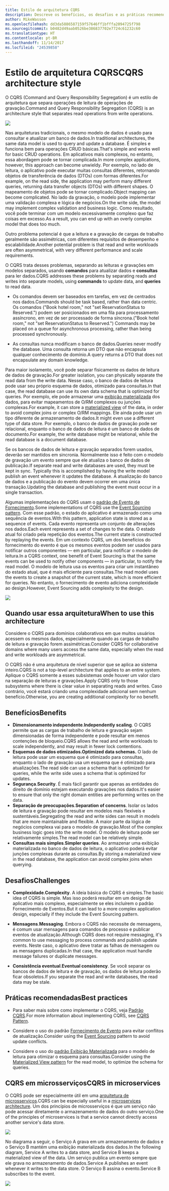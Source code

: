 ```yaml
---
title: Estilo de arquitetura CQRS
description: Descreve os benefícios, os desafios e as práticas recomendadas para arquiteturas CQRS
author: MikeWasson
ms.openlocfilehash: dd3da5886587159f57646ff1bfffa2094725f798
ms.sourcegitcommit: b0482d49aab0526be386837702e7724c61232c60
ms.translationtype: HT
ms.contentlocale: pt-BR
ms.lasthandoff: 11/14/2017
ms.locfileid: "24539858"
---
```

# <a name="cqrs-architecture-style"></a><span data-ttu-id="c5277-103">Estilo de arquitetura CQRS</span><span class="sxs-lookup"><span data-stu-id="c5277-103">CQRS architecture style</span></span>

<span data-ttu-id="c5277-104">O CQRS (Command and Query Responsibility Segregation) é um estilo de arquitetura que separa operações de leitura de operações de gravação.</span><span class="sxs-lookup"><span data-stu-id="c5277-104">Command and Query Responsibility Segregation (CQRS) is an architecture style that separates read operations from write operations.</span></span> 

![](./images/cqrs-logical.svg)

<span data-ttu-id="c5277-105">Nas arquiteturas tradicionais, o mesmo modelo de dados é usado para consultar e atualizar um banco de dados.</span><span class="sxs-lookup"><span data-stu-id="c5277-105">In traditional architectures, the same data model is used to query and update a database.</span></span> <span data-ttu-id="c5277-106">É simples e funciona bem para operações CRUD básicas.</span><span class="sxs-lookup"><span data-stu-id="c5277-106">That's simple and works well for basic CRUD operations.</span></span> <span data-ttu-id="c5277-107">Em aplicativos mais complexos, no entanto, essa abordagem pode se tornar complicada.</span><span class="sxs-lookup"><span data-stu-id="c5277-107">In more complex applications, however, this approach can become unwieldy.</span></span> <span data-ttu-id="c5277-108">Por exemplo, no lado de leitura, o aplicativo pode executar muitas consultas diferentes, retornando objetos de transferência de dados (DTOs) com formas diferentes.</span><span class="sxs-lookup"><span data-stu-id="c5277-108">For example, on the read side, the application may perform many different queries, returning data transfer objects (DTOs) with different shapes.</span></span> <span data-ttu-id="c5277-109">O mapeamento de objetos pode se tornar complicado.</span><span class="sxs-lookup"><span data-stu-id="c5277-109">Object mapping can become complicated.</span></span> <span data-ttu-id="c5277-110">No lado da gravação, o modelo pode implementar uma validação complexa e lógica de negócios.</span><span class="sxs-lookup"><span data-stu-id="c5277-110">On the write side, the model may implement complex validation and business logic.</span></span> <span data-ttu-id="c5277-111">Como resultado, você pode terminar com um modelo excessivamente complexo que faz coisas em excesso.</span><span class="sxs-lookup"><span data-stu-id="c5277-111">As a result, you can end up with an overly complex model that does too much.</span></span>

<span data-ttu-id="c5277-112">Outro problema potencial é que a leitura e a gravação de cargas de trabalho geralmente são assimétricas, com diferentes requisitos de desempenho e escalabilidade.</span><span class="sxs-lookup"><span data-stu-id="c5277-112">Another potential problem is that read and write workloads are often asymmetrical, with very different performance and scale requirements.</span></span> 

<span data-ttu-id="c5277-113">O CQRS trata desses problemas, separando as leituras e gravações em modelos separados, usando **comandos** para atualizar dados e **consultas** para ler dados.</span><span class="sxs-lookup"><span data-stu-id="c5277-113">CQRS addresses these problems by separating reads and writes into separate models, using **commands** to update data, and **queries** to read data.</span></span>

- <span data-ttu-id="c5277-114">Os comandos devem ser baseados em tarefas, em vez de centrados nos dados.</span><span class="sxs-lookup"><span data-stu-id="c5277-114">Commands should be task based, rather than data centric.</span></span> <span data-ttu-id="c5277-115">Os comandos ("Book hotel room," not "set ReservationStatus to Reserved.") podem ser posicionados em uma fila para processamento assíncrono, em vez de ser processado de forma síncrona.</span><span class="sxs-lookup"><span data-stu-id="c5277-115">("Book hotel room," not "set ReservationStatus to Reserved.") Commands may be placed on a queue for asynchronous processing, rather than being processed synchronously.</span></span>

- <span data-ttu-id="c5277-116">As consultas nunca modificam o banco de dados.</span><span class="sxs-lookup"><span data-stu-id="c5277-116">Queries never modify the database.</span></span> <span data-ttu-id="c5277-117">Uma consulta retorna um DTO que não encapsula qualquer conhecimento de domínio.</span><span class="sxs-lookup"><span data-stu-id="c5277-117">A query returns a DTO that does not encapsulate any domain knowledge.</span></span>

<span data-ttu-id="c5277-118">Para maior isolamento, você pode separar fisicamente os dados de leitura de dados de gravação.</span><span class="sxs-lookup"><span data-stu-id="c5277-118">For greater isolation, you can physically separate the read data from the write data.</span></span> <span data-ttu-id="c5277-119">Nesse caso, o banco de dados de leitura pode usar seu próprio esquema de dados, otimizado para consultas.</span><span class="sxs-lookup"><span data-stu-id="c5277-119">In that case, the read database can use its own data schema that is optimized for queries.</span></span> <span data-ttu-id="c5277-120">Por exemplo, ele pode armazenar uma [exibição materializada][materialized-view] dos dados, para evitar mapeamentos de O/RM complexos ou junções complexas.</span><span class="sxs-lookup"><span data-stu-id="c5277-120">For example, it can store a [materialized view][materialized-view] of the data, in order to avoid complex joins or complex O/RM mappings.</span></span> <span data-ttu-id="c5277-121">Ele ainda pode usar um tipo diferente de armazenamento de dados.</span><span class="sxs-lookup"><span data-stu-id="c5277-121">It might even use a different type of data store.</span></span> <span data-ttu-id="c5277-122">Por exemplo, o banco de dados de gravação pode ser relacional, enquanto o banco de dados de leitura é um banco de dados de documento.</span><span class="sxs-lookup"><span data-stu-id="c5277-122">For example, the write database might be relational, while the read database is a document database.</span></span>

<span data-ttu-id="c5277-123">Se os bancos de dados de leitura e gravação separados forem usados, deverão ser mantidos em sincronia. Normalmente isso é feito com o modelo de gravação um evento sempre que ele atualiza o banco de dados de publicação.</span><span class="sxs-lookup"><span data-stu-id="c5277-123">If separate read and write databases are used, they must be kept in sync. Typically this is accomplished by  having the write model publish an event whenever it updates the database.</span></span> <span data-ttu-id="c5277-124">A atualização do banco de dados e a publicação do evento devem ocorrer em uma única transação.</span><span class="sxs-lookup"><span data-stu-id="c5277-124">Updating the database and publishing the event must occur in a single transaction.</span></span> 

<span data-ttu-id="c5277-125">Algumas implementações do CQRS usam o [padrão de Evento de Fornecimento][event-sourcing].</span><span class="sxs-lookup"><span data-stu-id="c5277-125">Some implementations of CQRS use the [Event Sourcing pattern][event-sourcing].</span></span> <span data-ttu-id="c5277-126">Com esse padrão, o estado do aplicativo é armazenado como uma sequência de eventos.</span><span class="sxs-lookup"><span data-stu-id="c5277-126">With this pattern, application state is stored as a sequence of events.</span></span> <span data-ttu-id="c5277-127">Cada evento representa um conjunto de alterações nos dados.</span><span class="sxs-lookup"><span data-stu-id="c5277-127">Each event represents a set of changes to the data.</span></span> <span data-ttu-id="c5277-128">O estado atual foi criado pela repetição dos eventos.</span><span class="sxs-lookup"><span data-stu-id="c5277-128">The current state is constructed by replaying the events.</span></span> <span data-ttu-id="c5277-129">Em um contexto CQRS, um dos benefícios do fornecimento do evento é que os mesmos eventos podem ser usados para notificar outros componentes &mdash; em particular, para notificar o modelo de leitura.</span><span class="sxs-lookup"><span data-stu-id="c5277-129">In a CQRS context, one benefit of Event Sourcing is that the same events can be used to notify other components &mdash; in particular, to notify the read model.</span></span> <span data-ttu-id="c5277-130">O modelo de leitura usa os eventos para criar um instantâneo do estado atual, que é mais eficiente para consultas.</span><span class="sxs-lookup"><span data-stu-id="c5277-130">The read model uses the events to create a snapshot of the current state, which is more efficient for queries.</span></span> <span data-ttu-id="c5277-131">No entanto, o fornecimento de evento adiciona complexidade ao design.</span><span class="sxs-lookup"><span data-stu-id="c5277-131">However, Event Sourcing adds complexity to the design.</span></span>

![](./images/cqrs-events.svg)

## <a name="when-to-use-this-architecture"></a><span data-ttu-id="c5277-132">Quando usar essa arquitetura</span><span class="sxs-lookup"><span data-stu-id="c5277-132">When to use this architecture</span></span>

<span data-ttu-id="c5277-133">Considere o CQRS para domínios colaborativos em que muitos usuários acessem os mesmos dados, especialmente quando as cargas de trabalho de leitura e gravação forem assimétricas.</span><span class="sxs-lookup"><span data-stu-id="c5277-133">Consider CQRS for collaborative domains where many users access the same data, especially when the read and write workloads are asymmetrical.</span></span>

<span data-ttu-id="c5277-134">O CQRS não é uma arquitetura de nível superior que se aplica ao sistema inteiro.</span><span class="sxs-lookup"><span data-stu-id="c5277-134">CQRS is not a top-level architecture that applies to an entire system.</span></span> <span data-ttu-id="c5277-135">Aplique o CQRS somente a esses subsistemas onde houver um valor claro na separação de leituras e gravações.</span><span class="sxs-lookup"><span data-stu-id="c5277-135">Apply CQRS only to those subsystems where there is clear value in separating reads and writes.</span></span> <span data-ttu-id="c5277-136">Caso contrário, você estará criando uma complexidade adicional sem nenhum benefício.</span><span class="sxs-lookup"><span data-stu-id="c5277-136">Otherwise, you are creating additional complexity for no benefit.</span></span>

## <a name="benefits"></a><span data-ttu-id="c5277-137">Benefícios</span><span class="sxs-lookup"><span data-stu-id="c5277-137">Benefits</span></span>

- <span data-ttu-id="c5277-138">**Dimensionamento independente**.</span><span class="sxs-lookup"><span data-stu-id="c5277-138">**Independently scaling**.</span></span> <span data-ttu-id="c5277-139">O CQRS permite que as cargas de trabalho de leitura e gravação sejam dimensionadas de forma independente e pode resultar em menos contenções de bloqueio.</span><span class="sxs-lookup"><span data-stu-id="c5277-139">CQRS allows the read and write workloads to scale independently, and may result in fewer lock contentions.</span></span>
- <span data-ttu-id="c5277-140">**Esquemas de dados otimizados.**</span><span class="sxs-lookup"><span data-stu-id="c5277-140">**Optimized data schemas.**</span></span>  <span data-ttu-id="c5277-141">O lado de leitura pode usar um esquema que é otimizado para consultas, enquanto o lado de gravação usa um esquema que é otimizado para atualizações.</span><span class="sxs-lookup"><span data-stu-id="c5277-141">The read side can use a schema that is optimized for queries, while the write side uses a schema that is optimized for updates.</span></span>  
- <span data-ttu-id="c5277-142">**Segurança**.</span><span class="sxs-lookup"><span data-stu-id="c5277-142">**Security**.</span></span> <span data-ttu-id="c5277-143">É mais fácil garantir que apenas as entidades do direito de domínio estejam executando gravações nos dados.</span><span class="sxs-lookup"><span data-stu-id="c5277-143">It's easier to ensure that only the right domain entities are performing writes on the data.</span></span>
- <span data-ttu-id="c5277-144">**Separação de preocupações**.</span><span class="sxs-lookup"><span data-stu-id="c5277-144">**Separation of concerns**.</span></span> <span data-ttu-id="c5277-145">Isolar os lados de leitura e gravação pode resultar em modelos mais flexíveis e sustentáveis.</span><span class="sxs-lookup"><span data-stu-id="c5277-145">Segregating the read and write sides can result in models that are more maintainable and flexible.</span></span> <span data-ttu-id="c5277-146">A maior parte da lógica de negócios complexa vai para o modelo de gravação.</span><span class="sxs-lookup"><span data-stu-id="c5277-146">Most of the complex business logic goes into the write model.</span></span> <span data-ttu-id="c5277-147">O modelo de leitura pode ser relativamente simples.</span><span class="sxs-lookup"><span data-stu-id="c5277-147">The read model can be relatively simple.</span></span>
- <span data-ttu-id="c5277-148">**Consultas mais simples**.</span><span class="sxs-lookup"><span data-stu-id="c5277-148">**Simpler queries**.</span></span> <span data-ttu-id="c5277-149">Ao armazenar uma exibição materializada no banco de dados de leitura, o aplicativo poderá evitar junções complexas durante as consultas.</span><span class="sxs-lookup"><span data-stu-id="c5277-149">By storing a materialized view in the read database, the application can avoid complex joins when querying.</span></span>

## <a name="challenges"></a><span data-ttu-id="c5277-150">Desafios</span><span class="sxs-lookup"><span data-stu-id="c5277-150">Challenges</span></span>

- <span data-ttu-id="c5277-151">**Complexidade**.</span><span class="sxs-lookup"><span data-stu-id="c5277-151">**Complexity**.</span></span> <span data-ttu-id="c5277-152">A ideia básica do CQRS é simples.</span><span class="sxs-lookup"><span data-stu-id="c5277-152">The basic idea of CQRS is simple.</span></span> <span data-ttu-id="c5277-153">Mas isso poderá resultar em um design de aplicativo mais complexo, especialmente se eles incluírem o padrão Fornecimento de Eventos.</span><span class="sxs-lookup"><span data-stu-id="c5277-153">But it can lead to a more complex application design, especially if they include the Event Sourcing pattern.</span></span>

- <span data-ttu-id="c5277-154">**Mensagens**.</span><span class="sxs-lookup"><span data-stu-id="c5277-154">**Messaging**.</span></span> <span data-ttu-id="c5277-155">Embora o CQRS não necessite de mensagens, é comum usar mensagens para comandos de processo e publicar eventos de atualização.</span><span class="sxs-lookup"><span data-stu-id="c5277-155">Although CQRS does not require messaging, it's common to use messaging to process commands and publish update events.</span></span> <span data-ttu-id="c5277-156">Neste caso, o aplicativo deve tratar as falhas de mensagem ou as mensagens duplicadas.</span><span class="sxs-lookup"><span data-stu-id="c5277-156">In that case, the application must handle message failures or duplicate messages.</span></span> 

- <span data-ttu-id="c5277-157">**Consistência eventual**.</span><span class="sxs-lookup"><span data-stu-id="c5277-157">**Eventual consistency**.</span></span> <span data-ttu-id="c5277-158">Se você separar os bancos de dados de leitura e de gravação, os dados de leitura poderão ficar obsoletos.</span><span class="sxs-lookup"><span data-stu-id="c5277-158">If you separate the read and write databases, the read data may be stale.</span></span> 

## <a name="best-practices"></a><span data-ttu-id="c5277-159">Práticas recomendadas</span><span class="sxs-lookup"><span data-stu-id="c5277-159">Best practices</span></span>

- <span data-ttu-id="c5277-160">Para saber mais sobre como implementar o CQRS, veja [Padrão CQRS][cqrs-pattern].</span><span class="sxs-lookup"><span data-stu-id="c5277-160">For more information about implementing CQRS, see [CQRS Pattern][cqrs-pattern].</span></span>

- <span data-ttu-id="c5277-161">Considere o uso do padrão [Fornecimento de Evento][event-sourcing] para evitar conflitos de atualização.</span><span class="sxs-lookup"><span data-stu-id="c5277-161">Consider using the [Event Sourcing][event-sourcing] pattern to avoid update conflicts.</span></span>

- <span data-ttu-id="c5277-162">Considere o uso do [padrão Exibição Materializada][materialized-view] para o modelo de leitura para otimizar o esquema para consultas.</span><span class="sxs-lookup"><span data-stu-id="c5277-162">Consider using the [Materialized View pattern][materialized-view] for the read model, to optimize the schema for queries.</span></span>

## <a name="cqrs-in-microservices"></a><span data-ttu-id="c5277-163">CQRS em microsserviços</span><span class="sxs-lookup"><span data-stu-id="c5277-163">CQRS in microservices</span></span>

<span data-ttu-id="c5277-164">O CQRS pode ser especialmente útil em uma [arquitetura de microsserviços][microservices].</span><span class="sxs-lookup"><span data-stu-id="c5277-164">CQRS can be especially useful in a [microservices architecture][microservices].</span></span> <span data-ttu-id="c5277-165">Um dos princípios de microsserviços é que um serviço não pode acessar diretamente o armazenamento de dados do outro serviço.</span><span class="sxs-lookup"><span data-stu-id="c5277-165">One of the principles of microservices is that a service cannot directly access another service's data store.</span></span>

![](./images/cqrs-microservices-wrong.png)

<span data-ttu-id="c5277-166">No diagrama a seguir, o Serviço A grava em um armazenamento de dados e o Serviço B mantém uma exibição materializada dos dados.</span><span class="sxs-lookup"><span data-stu-id="c5277-166">In the following diagram, Service A writes to a data store, and Service B keeps a materialized view of the data.</span></span> <span data-ttu-id="c5277-167">Um serviço publica um evento sempre que ele grava no armazenamento de dados.</span><span class="sxs-lookup"><span data-stu-id="c5277-167">Service A publishes an event whenever it writes to the data store.</span></span> <span data-ttu-id="c5277-168">O Serviço B assina o evento.</span><span class="sxs-lookup"><span data-stu-id="c5277-168">Service B subscribes to the event.</span></span>

![](./images/cqrs-microservices-right.png)


<!-- links -->

[cqrs-pattern]: ../../patterns/cqrs.md
[event-sourcing]: ../../patterns/event-sourcing.md
[materialized-view]: ../../patterns/materialized-view.md
[microservices]: ./microservices.md
